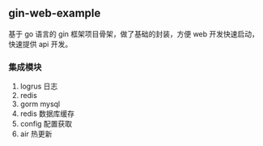 ## gin-web-example

基于 go 语言的 gin 框架项目骨架，做了基础的封装，方便 web 开发快速启动，快速提供 api 开发。

### 集成模块
1. logrus 日志
2. redis
3. gorm mysql
4. redis 数据库缓存
5. config 配置获取
6. air 热更新